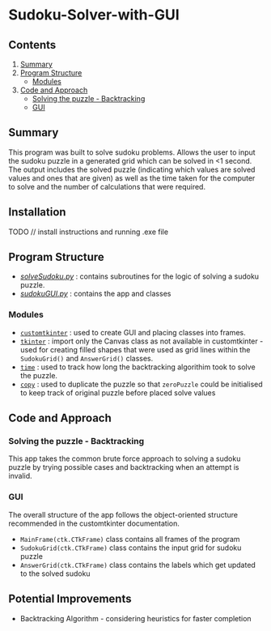 # Sudoku-Solver-with-GUI

## Contents

1. [Summary](#summary)
1. [Program Structure](#program-structure)
   - [Modules](#modules)
1. [Code and Approach](#code-and-approach)
   - [Solving the puzzle - Backtracking](#solving-the-puzzle---backtracking)
   - [GUI](#gui)

## Summary

This program was built to solve sudoku problems. Allows the user to input the sudoku puzzle in a generated grid which can be solved in <1 second. The output includes the solved puzzle (indicating which values are solved values and ones that are given) as well as the time taken for the computer to solve and the number of calculations that were required.

## Installation

TODO // install instructions and running .exe file

## Program Structure

- [_solveSudoku.py_](solveSudoku.py) : contains subroutines for the logic of solving a sudoku puzzle.
- [_sudokuGUI.py_](sudokuGUI.py) : contains the app and classes

### Modules

- [`customtkinter`](https://github.com/TomSchimansky/CustomTkinter) : used to create GUI and placing classes into frames.
- [`tkinter`](https://docs.python.org/3/library/tkinter.html) : import only the Canvas class as not available in customtkinter - used for creating filled shapes that were used as grid lines within the `SudokuGrid()` and `AnswerGrid()` classes.
- [`time`](https://docs.python.org/3/library/time.html) : used to track how long the backtracking algorithim took to solve the puzzle.
- [`copy`](https://docs.python.org/3/library/copy.html) : used to duplicate the puzzle so that `zeroPuzzle` could be initialised to keep track of original puzzle before placed solve values

## Code and Approach

### Solving the puzzle - Backtracking

This app takes the common brute force approach to solving a sudoku puzzle by trying possible cases and backtracking when an attempt is invalid.

### GUI

The overall structure of the app follows the object-oriented structure recommended in the customtkinter documentation. <br>

- `MainFrame(ctk.CTkFrame)` class contains all frames of the program
- `SudokuGrid(ctk.CTkFrame)` class contains the input grid for sudoku puzzle
- `AnswerGrid(ctk.CTkFrame)` class contains the labels which get updated to the solved sudoku

## Potential Improvements

- Backtracking Algorithm - considering heuristics for faster completion
